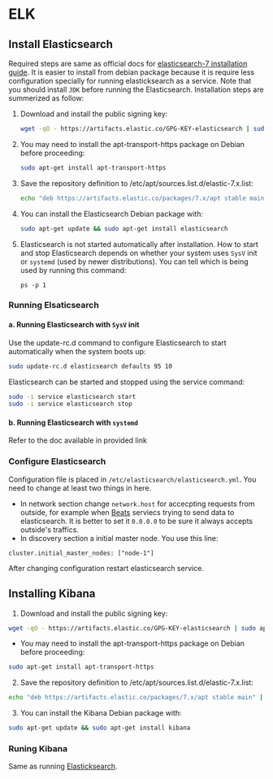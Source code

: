 # ELK

## Install Elasticsearch
Required steps are same as official docs for  [elasticsearch-7 installation guide](https://www.elastic.co/guide/en/elasticsearch/reference/7.1/deb.html).
It is easier to install from debian package because it is require less configuration
specially for running elasticksearch as a service. 
Note that you should install `JDK` before running the Elasticsearch.
Installation steps are summerized as follow:

1. Download and install the public signing key:
   
    ``` sh
    wget -qO - https://artifacts.elastic.co/GPG-KEY-elasticsearch | sudo apt-key add -
    ```
2. You may need to install the apt-transport-https package on Debian before proceeding:

    ```sh
    sudo apt-get install apt-transport-https
    ``` 
3. Save the repository definition to /etc/apt/sources.list.d/elastic-7.x.list:
    
    ```sh
    echo "deb https://artifacts.elastic.co/packages/7.x/apt stable main" | sudo tee -a /etc/apt/sources.list.d/elastic-7.x.list
    ```
4. You can install the Elasticsearch Debian package with:

    ``` sh
    sudo apt-get update && sudo apt-get install elasticsearch
    ```

5. Elasticsearch is not started automatically after installation. How to start and stop Elasticsearch depends on whether your system uses `SysV` init or `systemd` (used by newer distributions). You can tell which is being used by running this command:
    ```
    ps -p 1
    ```
### Running Elsaticsearch <a name="runelastic"></a>
#### a. Running Elasticsearch with `SysV` init 
Use the update-rc.d command to configure Elasticsearch to start automatically when the system boots up:
 
```sh
sudo update-rc.d elasticsearch defaults 95 10
```
   Elasticsearch can be started and stopped using the service command:

```sh
sudo -i service elasticsearch start
sudo -i service elasticsearch stop
```
#### b. Running Elasticsearch with `systemd`
Refer to the doc available in provided link 

### Configure Elasticsearch
Configuration file is placed in `/etc/elasticsearch/elasticsearch.yml`. You need to change at least two things in here. 
* In network section change `network.host` for accecpting requests from outside, for    example when [Beats](https://www.elastic.co/products/beats) serviecs trying to       send data to elasticsearch. It is better to set it `0.0.0.0` to be sure it always    accepts outside's traffics. 
* In discovery section a initial master node. You use this line:                     

``` 
cluster.initial_master_nodes: ["node-1"] 
```

After changing configuration restart elasticsearch service.

## Installing Kibana
1. Download and install the public signing key:

``` sh
wget -qO - https://artifacts.elastic.co/GPG-KEY-elasticsearch | sudo apt-key add -
```
* You may need to install the apt-transport-https package on Debian before proceeding:

``` sh
sudo apt-get install apt-transport-https
```
2. Save the repository definition to /etc/apt/sources.list.d/elastic-7.x.list:

``` sh
echo "deb https://artifacts.elastic.co/packages/7.x/apt stable main" | sudo tee -a /etc/apt/sources.list.d/elastic-7.x.list
```
 3. You can install the Kibana Debian package with:

````sh
sudo apt-get update && sudo apt-get install kibana
````
### Runing Kibana
Same as running [Elasticksearch](#runelastic). 



